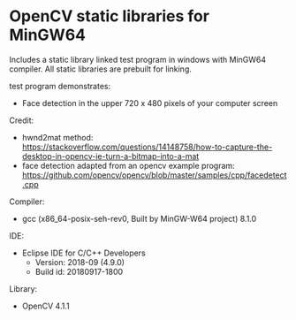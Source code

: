 # OpenCV static libraries for MinGW64
Includes a static library linked test program in windows with MinGW64 compiler. All static libraries are prebuilt for linking. 

test program demonstrates:
* Face detection in the upper 720 x 480 pixels of your computer screen

Credit:
* hwnd2mat method: https://stackoverflow.com/questions/14148758/how-to-capture-the-desktop-in-opencv-ie-turn-a-bitmap-into-a-mat
* face detection adapted from an opencv example program: https://github.com/opencv/opencv/blob/master/samples/cpp/facedetect.cpp

Compiler: 
* gcc (x86_64-posix-seh-rev0, Built by MinGW-W64 project) 8.1.0

IDE: 
* Eclipse IDE for C/C++ Developers
	* Version: 2018-09 (4.9.0)
	* Build id: 20180917-1800

Library: 
* OpenCV 4.1.1
